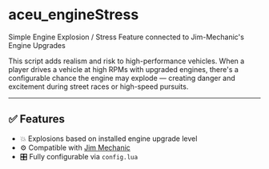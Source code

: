 # aceu_engineStress
Simple Engine Explosion /  Stress Feature connected to Jim-Mechanic's Engine Upgrades


This script adds realism and risk to high-performance vehicles. When a player drives a vehicle at high RPMs with upgraded engines, there's a configurable chance the engine may explode — creating danger and excitement during street races or high-speed pursuits.

---

## ✅ Features

- 💥 Explosions based on installed engine upgrade level
- ⚙️ Compatible with [Jim Mechanic](https://github.com/jimathy/jim-mechanic)
- 🎛️ Fully configurable via `config.lua`
